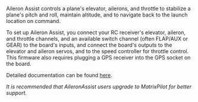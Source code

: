 Aileron Assist controls a plane's elevator, ailerons, and throttle to stabilize a plane's pitch and roll, maintain altitude, and to navigate back to the launch location on command.

To set up Aileron Assist, you connect your RC receiver's elevator, aileron, and throttle channels, and an available switch channel (often FLAP/AUX or GEAR) to the board's inputs, and connect the board's outputs to the elevator and aileron servos, and to the speed controller for throttle control.  This firmware also requires plugging a GPS receiver into the GPS socket on the board.

Detailed documentation can be found [here](http://gentlenav.googlecode.com/files/AileronAssistRv6.pdf).

_It is recommended that AileronAssist users upgrade to MatrixPilot for better support._